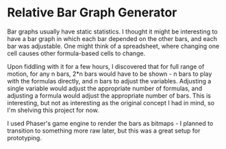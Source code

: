 # Relative Bar Graph Generator

Bar graphs usually have static statistics.  I thought it might be interesting to have a bar graph in which each bar depended on the other bars, and each bar was adjustable.  One might think of a spreadsheet, where changing one cell causes other formula-based cells to change.

Upon fiddling with it for a few hours, I discovered that for full range of motion, for any n bars, 2*n bars would have to be shown - n bars to play with the formulas directly, and n bars to adjust the variables.  Adjusting a single variable would adjust the appropriate number of formulas, and adjusting a formula would adjust the appropriate number of bars.  This is interesting, but not as interesting as the original concept I had in mind, so I'm shelving this project for now.

I used Phaser's game engine to render the bars as bitmaps - I planned to transition to something more raw later, but this was a great setup for prototyping.
